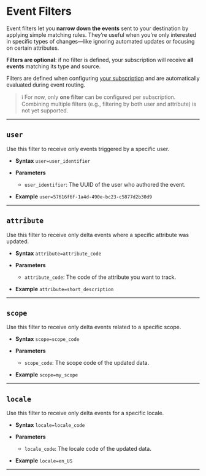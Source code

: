 # Event Filters

Event filters let you **narrow down the events** sent to your destination by applying simple matching rules. They’re useful when you're only interested in specific types of changes—like ignoring automated updates or focusing on certain attributes.

**Filters are optional**: if no filter is defined, your subscription will receive **all events** matching its type and source.

Filters are defined when configuring [your subscription](/event-platform/concepts.html) and are automatically evaluated during event routing.

> ℹ️ For now, only **one filter** can be configured per subscription. Combining multiple filters (e.g., filtering by both user and attribute) is not yet supported.

---

## `user`

Use this filter to receive only events triggered by a specific user.

- **Syntax**
  `user=user_identifier`
- **Parameters**
    - `user_identifier`: The UUID of the user who authored the event.

- **Example**
  `user=57616f6f-1a4d-490e-bc23-c5877d2b30d9`

---

## `attribute`

Use this filter to receive only delta events where a specific attribute was updated.

- **Syntax**
  `attribute=attribute_code`
- **Parameters**
    - `attribute_code`: The code of the attribute you want to track.

- **Example**
  `attribute=short_description`

---

## `scope`

Use this filter to receive only delta events related to a specific scope.

- **Syntax**
  `scope=scope_code`
- **Parameters**
    - `scope_code`: The scope code of the updated data.

- **Example**
  `scope=my_scope`

---

## `locale`

Use this filter to receive only delta events for a specific locale.

- **Syntax**
  `locale=locale_code`
- **Parameters**
    - `locale_code`: The locale code of the updated data.

- **Example**
  `locale=en_US`

---
